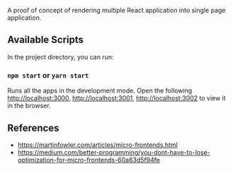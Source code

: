 A proof of concept of rendering multiple React application into single page application. 

## Available Scripts

In the project directory, you can run:

### `npm start` or `yarn start`

Runs all the apps in the development mode.
Open the following [http://localhost:3000](http://localhost:3000), [http://localhost:3001](http://localhost:3001), [http://localhost:3002](http://localhost:3002) to view it in the browser.

## References

*  https://martinfowler.com/articles/micro-frontends.html
*  https://medium.com/better-programming/you-dont-have-to-lose-optimization-for-micro-frontends-60a63d5f94fe
